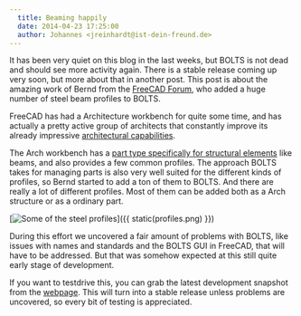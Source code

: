 ```yaml
---
  title: Beaming happily
  date: 2014-04-23 17:25:00
  author: Johannes <jreinhardt@ist-dein-freund.de>
---
```


It has been very quiet on this blog in the last weeks, but BOLTS is not dead
and should see more activity again. There is a stable release coming up very
soon, but more about that in another post. This post is about the amazing work
of Bernd from the [FreeCAD Forum](http://forum.freecadweb.org/index.php), who
added a huge number of steel beam profiles to BOLTS.

<!-- more -->

FreeCAD has had a Architecture workbench for quite some time, and has actually
a pretty active group of architects that constantly improve its already
impressive [architectural
capabilities](http://forum.freecadweb.org/viewtopic.php?f=23&t=5526).

The Arch workbench has a [part type specifically for structural
elements](http://www.freecadweb.org/wiki/index.php?title=Arch%20Structure) like
beams, and also provides a few common profiles. The approach BOLTS takes for
managing parts is also very well suited for the different kinds of profiles, so
Bernd started to add a ton of them to BOLTS. And there are really a lot of
different profiles. Most of them can be added both as a Arch structure or as a
ordinary part.

[<img alt="Some of the steel profiles" src="{{ static(profiles.png) }}" />]({{ static(profiles.png) }})

During this effort we uncovered a fair amount of problems with BOLTS, like
issues with names and standards and the BOLTS GUI in FreeCAD, that will have to
be addressed. But that was somehow expected at this still quite early stage of
development.

If you want to testdrive this, you can grab the latest development snapshot
from the [webpage](http://jreinhardt.github.io/BOLTS/index.html). This will
turn into a stable release unless problems are uncovered, so every bit of
testing is appreciated.

